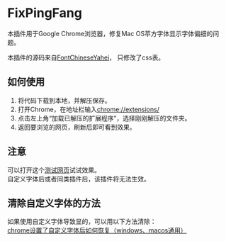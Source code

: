 # FixPingFang
本插件用于Google Chrome浏览器，修复Mac OS苹方字体显示字体偏细的问题。

本插件的源码来自[FontChineseYahei](https://github.com/scarsty/FontChineseYahei)，  只修改了css表。

## 如何使用  
1. 将代码下载到本地，并解压保存。  
2. 打开Chrome，在地址栏输入[chrome://extensions/](chrome://extensions/)
3. 点击左上角“加载已解压的扩展程序”，选择刚刚解压的文件夹。
4. 返回要浏览的网页，刷新后即可看到效果。

## 注意
可以打开这个[测试网页](https://36kr.com/pages/about)试试效果。  
自定义字体后或者同类插件后，该插件将无法生效。

## 清除自定义字体的方法  
如果使用自定义字体导致显的，可以用以下方法清除：  
[chrome设置了自定义字体后如何恢复（windows、macos通用）
](https://blog.csdn.net/qq_18748427/article/details/125447055)